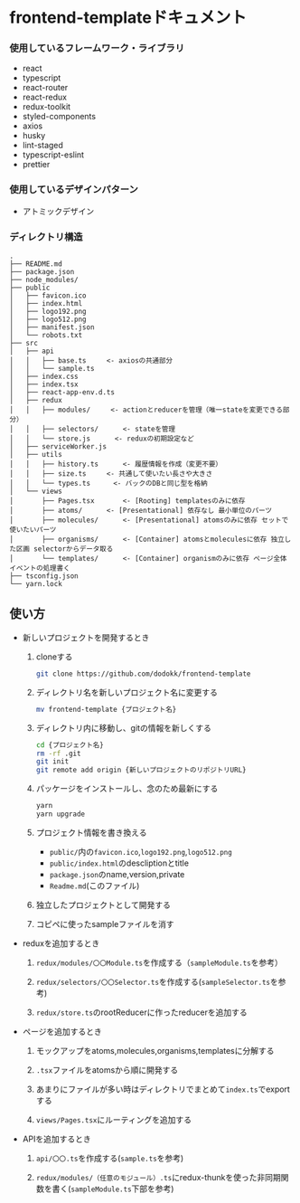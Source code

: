 # frontend-templateドキュメント

### 使用しているフレームワーク・ライブラリ

- react
- typescript
- react-router
- react-redux
- redux-toolkit
- styled-components
- axios
- husky
- lint-staged
- typescript-eslint
- prettier

### 使用しているデザインパターン

- アトミックデザイン

### ディレクトリ構造

```
.
├── README.md
├── package.json
├── node_modules/
├── public
│   ├── favicon.ico
│   ├── index.html
│   ├── logo192.png
│   ├── logo512.png
│   ├── manifest.json
│   └── robots.txt
├── src
│   ├── api
│   │   ├── base.ts     <- axiosの共通部分
│   │   └── sample.ts
│   ├── index.css
│   ├── index.tsx
│   ├── react-app-env.d.ts
│   ├── redux
│   │   ├── modules/     <- actionとreducerを管理（唯一stateを変更できる部分）
│   │   ├── selectors/      <- stateを管理
│   │   └── store.js      <- reduxの初期設定など
│   ├── serviceWorker.js
│   ├── utils
│   │   ├── history.ts      <- 履歴情報を作成（変更不要）
│   │   ├── size.ts     <- 共通して使いたい長さや大きさ
│   │   └── types.ts　    <- バックのDBと同じ型を格納
│   └── views
│       ├── Pages.tsx       <- [Rooting] templatesのみに依存
│       ├── atoms/      <- [Presentational] 依存なし 最小単位のパーツ
│       ├── molecules/      <- [Presentational] atomsのみに依存 セットで使いたいパーツ
│       ├── organisms/      <- [Container] atomsとmoleculesに依存 独立した区画 selectorからデータ取る
│       └── templates/      <- [Container] organismのみに依存 ページ全体 イベントの処理書く
├── tsconfig.json
└── yarn.lock
```


## 使い方

- 新しいプロジェクトを開発するとき

    1. cloneする
        ```bash
        git clone https://github.com/dodokk/frontend-template
        ```

    1. ディレクトリ名を新しいプロジェクト名に変更する
        ```bash
        mv frontend-template {プロジェクト名}
        ```

    1. ディレクトリ内に移動し、gitの情報を新しくする
        ```bash
        cd {プロジェクト名}
        rm -rf .git
        git init
        git remote add origin {新しいプロジェクトのリポジトリURL}
        ```

    1. パッケージをインストールし、念のため最新にする
        ```bash
        yarn
        yarn upgrade
        ```

    1. プロジェクト情報を書き換える

        - `public/`内の`favicon.ico`,`logo192.png`,`logo512.png`
        - `public/index.html`のdescliptionとtitle
        - `package.json`のname,version,private
        - `Readme.md`(このファイル)

    1. 独立したプロジェクトとして開発する
    
    1. コピペに使ったsampleファイルを消す

- reduxを追加するとき

    1. `redux/modules/〇〇Module.ts`を作成する（`sampleModule.ts`を参考）
    
    1. `redux/selectors/〇〇Selector.ts`を作成する(`sampleSelector.ts`を参考)
    
    1. `redux/store.ts`のrootReducerに作ったreducerを追加する

- ページを追加するとき

    1. モックアップをatoms,molecules,organisms,templatesに分解する
    
    1. `.tsx`ファイルをatomsから順に開発する
    
    1. あまりにファイルが多い時はディレクトリでまとめて`index.ts`でexportする
    
    1. `views/Pages.tsx`にルーティングを追加する

- APIを追加するとき

    1. `api/〇〇.ts`を作成する(`sample.ts`を参考)
    
    1. `redux/modules/（任意のモジュール）.ts`にredux-thunkを使った非同期関数を書く(`sampleModule.ts`下部を参考)

